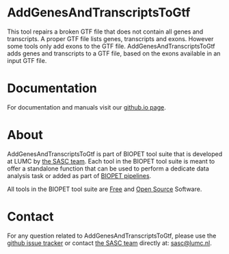 # AddGenesAndTranscriptsToGtf



This tool repairs a broken GTF file that does not contain all genes and transcripts.
A proper GTF file lists genes, transcripts and exons. However some tools only add exons to the GTF file.
AddGenesAndTranscriptsToGtf adds genes and transcripts to a GTF file, based on the exons available in an input GTF file.

    

# Documentation

For documentation and manuals visit our [github.io page](https://biopet.github.io/addgenesandtranscriptstogtf).

# About


AddGenesAndTranscriptsToGtf is part of BIOPET tool suite that is developed at LUMC by [the SASC team](http://sasc.lumc.nl/).
Each tool in the BIOPET tool suite is meant to offer a standalone function that can be used to perform a
dedicate data analysis task or added as part of [BIOPET pipelines](http://biopet-docs.readthedocs.io/en/latest/).

All tools in the BIOPET tool suite are [Free](https://www.gnu.org/philosophy/free-sw.html) and
[Open Source](https://opensource.org/osd) Software.
    

# Contact


<p>
  <!-- Obscure e-mail address for spammers -->
For any question related to AddGenesAndTranscriptsToGtf, please use the
<a href='https://github.com/biopet/addgenesandtranscriptstogtf/issues'>github issue tracker</a>
or contact
 <a href='http://sasc.lumc.nl/'>the SASC team</a> directly at: <a href='&#109;&#97;&#105;&#108;&#116;&#111;&#58;&#115;&#97;&#115;&#99;&#64;&#108;&#117;&#109;&#99;&#46;&#110;&#108;'>
&#115;&#97;&#115;&#99;&#64;&#108;&#117;&#109;&#99;&#46;&#110;&#108;</a>.
</p>

     

